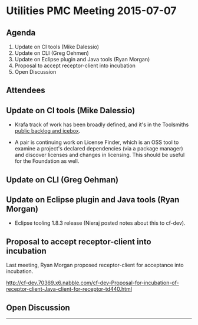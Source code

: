 # Utilities PMC Meeting 2015-07-07

## Agenda

1. Update on CI tools (Mike Dalessio)
2. Update on CLI (Greg Oehmen)
3. Update on Eclipse plugin and Java tools (Ryan Morgan)
4. Proposal to accept receptor-client into incubation
5. Open Discussion


## Attendees


## Update on CI tools (Mike Dalessio)

- Krafa track of work has been broadly defined, and it's in the
  Toolsmiths [public backlog and icebox][toolsmiths-tracker].

- A pair is continuing work on License Finder, which is an OSS tool to
  examine a project's declared dependencies (via a package manager)
  and discover licenses and changes in licensing. This should be
  useful for the Foundation as well.


## Update on CLI (Greg Oehman)


## Update on Eclipse plugin and Java tools (Ryan Morgan)

* Eclipse tooling 1.8.3 release (Nieraj posted notes about this to cf-dev).


## Proposal to accept receptor-client into incubation

Last meeting, Ryan Morgan proposed receptor-client for acceptance into incubation.

http://cf-dev.70369.x6.nabble.com/cf-dev-Proposal-for-incubation-of-receptor-client-Java-client-for-receptor-td440.html


## Open Discussion


-----

  [toolsmiths-tracker]: https://www.pivotaltracker.com/n/projects/1042066
